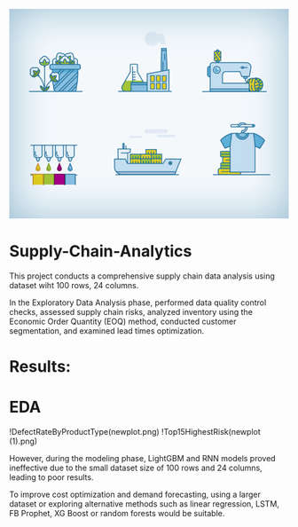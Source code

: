 ![Demo GIF](Animated%20Icons%20-%20Textile%20Supply%20Chain.gif)


# Supply-Chain-Analytics


This project conducts a comprehensive supply chain data analysis using dataset wiht 100 rows, 24 columns. 

In the Exploratory Data Analysis phase, performed data quality control checks, assessed supply chain risks, analyzed inventory using the Economic Order Quantity (EOQ) method, conducted customer segmentation, and examined lead times optimization. 

# Results:
# EDA
!DefectRateByProductType(newplot.png)
!Top15HighestRisk(newplot (1).png)




 


However, during the modeling phase, LightGBM and RNN models proved ineffective due to the small dataset size of 100 rows and 24 columns, leading to poor results. 

To improve cost optimization and demand forecasting, using a larger dataset or exploring alternative methods such as linear regression, LSTM, FB Prophet, XG Boost or random forests would be suitable.
